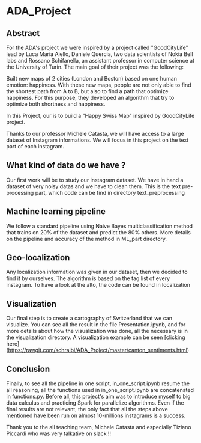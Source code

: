 # ADA_Project
## AbstractFor the ADA's project we were inspired by a project called "GoodCityLife" lead by Luca Maria Aiello, Daniele Quercia, two data scientists of Nokia Bell labs and Rossano Schifanella, an assistant professor in computer science at the University of Turin. The main goal of their project was the following:Built new maps of 2 cities (London and Boston) based on one human emotion: happiness. With these new maps, people are not only able to find the shortest path from A to B, but also to find a path that optimize happiness. For this purpose, they developed an algorithm that try to optimize both shortness and happiness.In this Project, our is to build a "Happy Swiss Map" inspired by GoodCityLife project. Thanks to our professor Michele Catasta, we will have access to a large dataset of Instagram informations. We will focus in this project on the text part of each instagram.## What kind of data do we have ?Our first work will be to study our instagram dataset. We have in hand a dataset of very noisy datas and we have to clean them. This is the text pre-processing part, which code can be find in directory text_preprocessing

## Machine learning pipeline

We follow a standard pipeline using Naive Bayes multiclassification method that trains on 20% of the dataset and predict the 80% others. More details on the pipeline and accuracy of the method in ML_part directory.## Geo-localizationAny localization information was given in our dataset, then we decided to find it by ourselves. The algorithm is based on the tag list of every instagram. To have a look at the alto, the code can be found in localization
## VisualizationOur final step is to create a cartography of Switzerland that we can visualize. You can see all the result in the file Presentation.ipynb, and for more details about how the visualization was done, all the necessary is in the visualization directory.
A visualization example can be seen [clicking here] (https://rawgit.com/schraibi/ADA_Project/master/canton_sentiments.html)

## Conclusion

Finally, to see all the pipeline in one script, in_one_script.ipynb resume the all reasoning, all the functions used in in_one_script.ipynb are concatenated in functions.py. Before all, this project's aim was to introduce myself to big data calculus and practicing Spark for parallelize algorithms. Even if the final results are not relevant, the only fact that all the steps above mentioned have been run on almost 10-millions instagrams is a success.

Thank you to the all teaching team, Michele Catasta and especially Tiziano Piccardi who was very talkative on slack !!